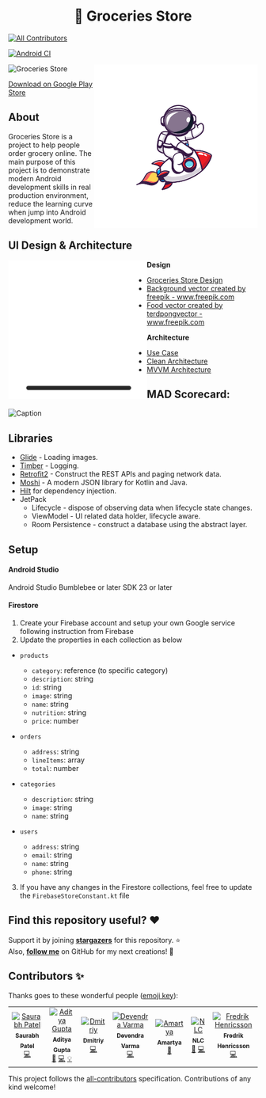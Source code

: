 <h1 align="center"> 🚀 Groceries Store</h1>

<!-- ALL-CONTRIBUTORS-BADGE:START - Do not remove or modify this section -->
[![All Contributors](https://img.shields.io/badge/all_contributors-7-orange.svg?style=flat-square)](#contributors-)
<!-- ALL-CONTRIBUTORS-BADGE:END -->
 [![Android CI](https://github.com/hieuwu/android-groceries-store/actions/workflows/app-build.yml/badge.svg?branch=main)](https://github.com/hieuwu/android-groceries-store/actions/workflows/app-build.yml)


![Groceries Store](https://i.imgur.com/Wn6ZcZl.jpeg)
<img src="https://github.com/hieuwu/hieuwu.github.io/blob/master/assets/img/rocket.gif" align="right" height="330px">

<!-- [![Kotlin](https://img.shields.io/badge/kotlin-%23FF5722.svg?&style=for-the-badge&logo=kotlin&logoColor=white)](https://github.com/hieuwu/android-groceries-store)
[![Android](https://img.shields.io/badge/android-teal.svg?&style=for-the-badge&logo=android&logoColor=white")](https://github.com/hieuwu/android-groceries-store)
![Gradle](https://img.shields.io/badge/Gradle-545454.svg?&style=for-the-badge&logo=gradle&logoColor=white)
![SQLite](https://img.shields.io/badge/SQLite-003B57.svg?&style=for-the-badge&logo=sqlite&logoColor=0772de)
![Firebase](https://img.shields.io/badge/Firebase-b0b0b0.svg?&style=for-the-badge&logo=firebase&logoColor=FFCA28)
![Github Action](https://img.shields.io/badge/Github%20Actions-424a53.svg?&style=for-the-badge&logo=githubactions&logoColor=white) -->

[Download on Google Play Store](https://play.google.com/store/apps/details?id=com.hieuwu.groceriesstore)



## About
Groceries Store is a project to help people order grocery online. The main purpose of this project is to demonstrate modern Android development skills in real production environment, reduce the learning curve when jump into Android development world.

## UI Design & Architecture
<img src="https://github.com/hieuwu/hieuwu.github.io/blob/master/assets/img/real-estate.gif" align="left" height="280px">


**Design**
- [Groceries Store Design](https://www.figma.com/file/exhlJtkLIcHvfxd8SDja3T/Online-Groceries-App-UI-(Community)?node-id=1%3A2)
- <a href='https://www.freepik.com/vectors/background'>Background vector created by freepik - www.freepik.com</a>
- <a href='https://www.freepik.com/vectors/food'>Food vector created by terdpongvector - www.freepik.com</a>

**Architecture**
- [Use Case](https://proandroiddev.com/why-you-need-use-cases-interactors-142e8a6fe576)
- [Clean Architecture](https://medium.com/@dmilicic/a-detailed-guide-on-developing-android-apps-using-the-clean-architecture-pattern-d38d71e94029)
- [MVVM Architecture](https://medium.com/swlh/understanding-mvvm-architecture-in-android-aa66f7e1a70b)


## MAD Scorecard:

![Caption](https://i.imgur.com/omCNl7x.png)

## Libraries
- [Glide](https://github.com/bumptech/glide) - Loading images.
- [Timber](https://github.com/JakeWharton/timber) - Logging.
- [Retrofit2](https://github.com/square/retrofit) - Construct the REST APIs and paging network data.
- [Moshi](https://github.com/square/moshi/) - A modern JSON library for Kotlin and Java.
- [Hilt](https://dagger.dev/hilt/) for dependency injection.
- JetPack
  - Lifecycle - dispose of observing data when lifecycle state changes.
  - ViewModel - UI related data holder, lifecycle aware.
  - Room Persistence - construct a database using the abstract layer.

## Setup

#### Android Studio
Android Studio Bumblebee or later
SDK 23 or later

#### Firestore
1. Create your Firebase account and setup your own Google service following instruction from Firebase
2. Update the properties in each collection as below
- `products`
   -    `category`: reference (to specific category)
   -    `description`: string
   -    `id`: string
   -    `image`: string
   -    `name`: string
   -    `nutrition`: string
   -    `price`: number

- `orders`
   -    `address`: string
   -    `lineItems`: array
   -    `total`: number

- `categories`
   -    `description`: string
   -    `image`: string
   -    `name`: string

- `users`
   -    `address`: string
   -    `email`: string
   -    `name`: string
   -    `phone`: string

3. If you have any changes in the Firestore collections, feel free to update the `FirebaseStoreConstant.kt` file

## Find this repository useful? :heart:
Support it by joining __[stargazers](https://github.com/hieuwu/android-groceries-store/stargazers)__ for this repository. :star: <br>
Also, __[follow me](https://github.com/hieuwu)__ on GitHub for my next creations! 🤩

## Contributors ✨

Thanks goes to these wonderful people ([emoji key](https://allcontributors.org/docs/en/emoji-key)):

<!-- ALL-CONTRIBUTORS-LIST:START - Do not remove or modify this section -->
<!-- prettier-ignore-start -->
<!-- markdownlint-disable -->
<table>
  <tbody>
    <tr>
      <td align="center"><a href="https://github.com/saurabhkpatel"><img src="https://avatars.githubusercontent.com/u/1188367?v=4?s=100" width="100px;" alt="Saurabh Patel"/><br /><sub><b>Saurabh Patel</b></sub></a><br /><a href="https://github.com/hieuwu/android-groceries-store/commits?author=saurabhkpatel" title="Code">💻</a></td>
      <td align="center"><a href="https://aditya-gupta99.github.io/"><img src="https://avatars.githubusercontent.com/u/94394661?v=4?s=100" width="100px;" alt="Aditya Gupta"/><br /><sub><b>Aditya Gupta</b></sub></a><br /><a href="#design-Aditya-gupta99" title="Design">🎨</a> <a href="https://github.com/hieuwu/android-groceries-store/commits?author=Aditya-gupta99" title="Code">💻</a> <a href="#example-Aditya-gupta99" title="Examples">💡</a></td>
      <td align="center"><a href="https://github.com/DeKaN"><img src="https://avatars.githubusercontent.com/u/1156370?v=4?s=100" width="100px;" alt="Dmitriy"/><br /><sub><b>Dmitriy</b></sub></a><br /><a href="https://github.com/hieuwu/android-groceries-store/commits?author=DeKaN" title="Code">💻</a></td>
      <td align="center"><a href="https://github.com/Devendra34"><img src="https://avatars.githubusercontent.com/u/51832211?v=4?s=100" width="100px;" alt="Devendra Varma"/><br /><sub><b>Devendra Varma</b></sub></a><br /><a href="https://github.com/hieuwu/android-groceries-store/commits?author=Devendra34" title="Code">💻</a></td>
      <td align="center"><a href="https://developers.google.com/profile/u/115663579126625722254"><img src="https://avatars.githubusercontent.com/u/85061899?v=4?s=100" width="100px;" alt="Amartya"/><br /><sub><b>Amartya</b></sub></a><br /><a href="#design-AmartyaSingh97" title="Design">🎨</td>
      <td align="center"><a href="https://github.com/NiranjanNlc"><img src="https://avatars.githubusercontent.com/u/25600880?v=4?s=100" width="100px;" alt="NLC"/><br /><sub><b>NLC</b></sub></a><br /><a href="#design-NiranjanNlc" title="Design">🎨</a> <a href="https://github.com/hieuwu/android-groceries-store/commits?author=NiranjanNlc" title="Code">💻</a></td>
      <td align="center"><a href="https://github.com/fejd"><img src="https://avatars.githubusercontent.com/u/4249809?v=4?s=100" width="100px;" alt="Fredrik Henricsson"/><br /><sub><b>Fredrik Henricsson</b></sub></a><br /><a href="https://github.com/hieuwu/android-groceries-store/commits?author=fejd" title="Code">💻</a></td>
    </tr>
  </tbody>
</table>

<!-- markdownlint-restore -->
<!-- prettier-ignore-end -->

<!-- ALL-CONTRIBUTORS-LIST:END -->

This project follows the [all-contributors](https://github.com/all-contributors/all-contributors) specification. Contributions of any kind welcome!
